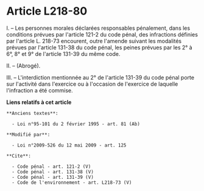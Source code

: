 # Article L218-80

I. – Les personnes morales déclarées responsables pénalement, dans les conditions prévues par l'article 121-2 du code pénal,
des infractions définies par l'article L. 218-73 encourent, outre l'amende suivant les modalités prévues par l'article 131-38
du code pénal, les peines prévues par les 2° à 6°, 8° et 9° de l'article 131-39 du même code. 

II. – (Abrogé). 

III. – L'interdiction mentionnée au 2° de l'article 131-39 du code pénal porte sur l'activité dans l'exercice ou à l'occasion
de l'exercice de laquelle l'infraction a été commise.

**Liens relatifs à cet article**

	**Anciens textes**:

	  - Loi n°95-101 du 2 février 1995 - art. 81 (Ab)

	**Modifié par**:

	  - Loi n°2009-526 du 12 mai 2009 - art. 125

	**Cite**:

	  - Code pénal - art. 121-2 (V)
	  - Code pénal - art. 131-38 (V)
	  - Code pénal - art. 131-39 (V)
	  - Code de l'environnement - art. L218-73 (V)
